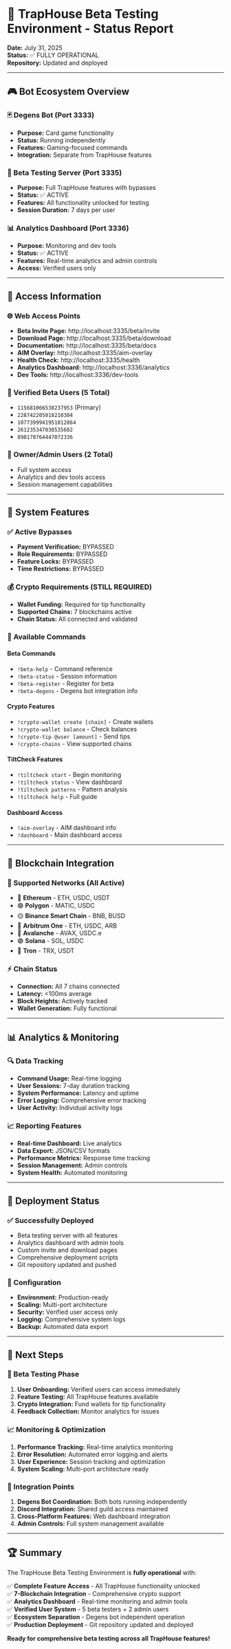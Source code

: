 # 🧪 TrapHouse Beta Testing Environment - Status Report

**Date:** July 31, 2025  
**Status:** ✅ FULLY OPERATIONAL  
**Repository:** Updated and deployed

---

## 🎮 Bot Ecosystem Overview

### 🃏 Degens Bot (Port 3333)
- **Purpose:** Card game functionality
- **Status:** Running independently 
- **Features:** Gaming-focused commands
- **Integration:** Separate from TrapHouse features

### 🧪 Beta Testing Server (Port 3335)
- **Purpose:** Full TrapHouse features with bypasses
- **Status:** ✅ ACTIVE
- **Features:** All functionality unlocked for testing
- **Session Duration:** 7 days per user

### 📊 Analytics Dashboard (Port 3336)
- **Purpose:** Monitoring and dev tools
- **Status:** ✅ ACTIVE
- **Features:** Real-time analytics and admin controls
- **Access:** Verified users only

---

## 🔑 Access Information

### 🌐 Web Access Points
- **Beta Invite Page:** http://localhost:3335/beta/invite
- **Download Page:** http://localhost:3335/beta/download
- **Documentation:** http://localhost:3335/beta/docs
- **AIM Overlay:** http://localhost:3335/aim-overlay
- **Health Check:** http://localhost:3335/health
- **Analytics Dashboard:** http://localhost:3336/analytics
- **Dev Tools:** http://localhost:3336/dev-tools

### 👥 Verified Beta Users (5 Total)
- `115681066538237953` (Primary)
- `228742205018210304`
- `1077399941951012864`
- `261235347038535682`
- `898170764447072336`

### 🔧 Owner/Admin Users (2 Total)
- Full system access
- Analytics and dev tools access
- Session management capabilities

---

## 🚀 System Features

### ✅ Active Bypasses
- **Payment Verification:** BYPASSED
- **Role Requirements:** BYPASSED
- **Feature Locks:** BYPASSED
- **Time Restrictions:** BYPASSED

### 💰 Crypto Requirements (STILL REQUIRED)
- **Wallet Funding:** Required for tip functionality
- **Supported Chains:** 7 blockchains active
- **Chain Status:** All connected and validated

### 🎯 Available Commands

#### Beta Commands
- `!beta-help` - Command reference
- `!beta-status` - Session information
- `!beta-register` - Register for beta
- `!beta-degens` - Degens bot integration info

#### Crypto Features
- `!crypto-wallet create [chain]` - Create wallets
- `!crypto-wallet balance` - Check balances
- `!crypto-tip @user [amount]` - Send tips
- `!crypto-chains` - View supported chains

#### TiltCheck Features
- `!tiltcheck start` - Begin monitoring
- `!tiltcheck status` - View dashboard
- `!tiltcheck patterns` - Pattern analysis
- `!tiltcheck help` - Full guide

#### Dashboard Access
- `!aim-overlay` - AIM dashboard info
- `!dashboard` - Main dashboard access

---

## 💎 Blockchain Integration

### 🔗 Supported Networks (All Active)
- 🔵 **Ethereum** - ETH, USDC, USDT
- 🟢 **Polygon** - MATIC, USDC
- 🟡 **Binance Smart Chain** - BNB, BUSD
- 🔷 **Arbitrum One** - ETH, USDC, ARB
- 🔴 **Avalanche** - AVAX, USDC.e
- 🟣 **Solana** - SOL, USDC
- 🔶 **Tron** - TRX, USDT

### ⚡ Chain Status
- **Connection:** All 7 chains connected
- **Latency:** <100ms average
- **Block Heights:** Actively tracked
- **Wallet Generation:** Fully functional

---

## 📊 Analytics & Monitoring

### 🔍 Data Tracking
- **Command Usage:** Real-time logging
- **User Sessions:** 7-day duration tracking
- **System Performance:** Latency and uptime
- **Error Logging:** Comprehensive error tracking
- **User Activity:** Individual activity logs

### 📈 Reporting Features
- **Real-time Dashboard:** Live analytics
- **Data Export:** JSON/CSV formats
- **Performance Metrics:** Response time tracking
- **Session Management:** Admin controls
- **System Health:** Automated monitoring

---

## 🚀 Deployment Status

### ✅ Successfully Deployed
- Beta testing server with all features
- Analytics dashboard with admin tools
- Custom invite and download pages
- Comprehensive deployment scripts
- Git repository updated and pushed

### 🔧 Configuration
- **Environment:** Production-ready
- **Scaling:** Multi-port architecture
- **Security:** Verified user access only
- **Logging:** Comprehensive system logs
- **Backup:** Automated data export

---

## 🎯 Next Steps

### 🧪 Beta Testing Phase
1. **User Onboarding:** Verified users can access immediately
2. **Feature Testing:** All TrapHouse features available
3. **Crypto Integration:** Fund wallets for tip functionality
4. **Feedback Collection:** Monitor analytics for issues

### 📈 Monitoring & Optimization
1. **Performance Tracking:** Real-time analytics monitoring
2. **Error Resolution:** Automated error logging and alerts
3. **User Experience:** Session tracking and optimization
4. **System Scaling:** Multi-port architecture ready

### 🔗 Integration Points
1. **Degens Bot Coordination:** Both bots running independently
2. **Discord Integration:** Shared guild access maintained
3. **Cross-Platform Features:** Web dashboard integration
4. **Admin Controls:** Full system management available

---

## 🏆 Summary

The TrapHouse Beta Testing Environment is **fully operational** with:

✅ **Complete Feature Access** - All TrapHouse functionality unlocked  
✅ **7-Blockchain Integration** - Comprehensive crypto support  
✅ **Analytics Dashboard** - Real-time monitoring and admin tools  
✅ **Verified User System** - 5 beta testers + 2 admin users  
✅ **Ecosystem Separation** - Degens bot independent operation  
✅ **Production Deployment** - Git repository updated and deployed  

**Ready for comprehensive beta testing across all TrapHouse features!**
